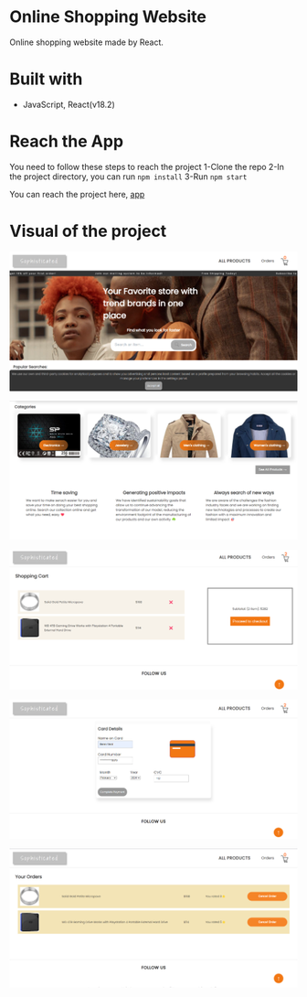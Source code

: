 # Online Shopping Website

Online shopping website made by React.

# Built with

- JavaScript, React(v18.2)

# Reach the App

You need to follow these steps to reach the project
1-Clone the repo
2-In the project directory, you can run `npm install`
3-Run `npm start`

You can reach the project here, [app](https://yoursophisticated.netlify.app/)

# Visual of the project

![homepage](./ecommerce-visual1.png)

![homepage-categories](./ecommerce-visual2.png)

![shopping cart](./ecommerce-visual3.png)

![payment](./ecommerce-visual5.png)

![order page](./ecommerce-visual6.png)
